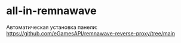 # all-in-remnawave
Автоматическая установка панели:
https://github.com/eGamesAPI/remnawave-reverse-proxy/tree/main
